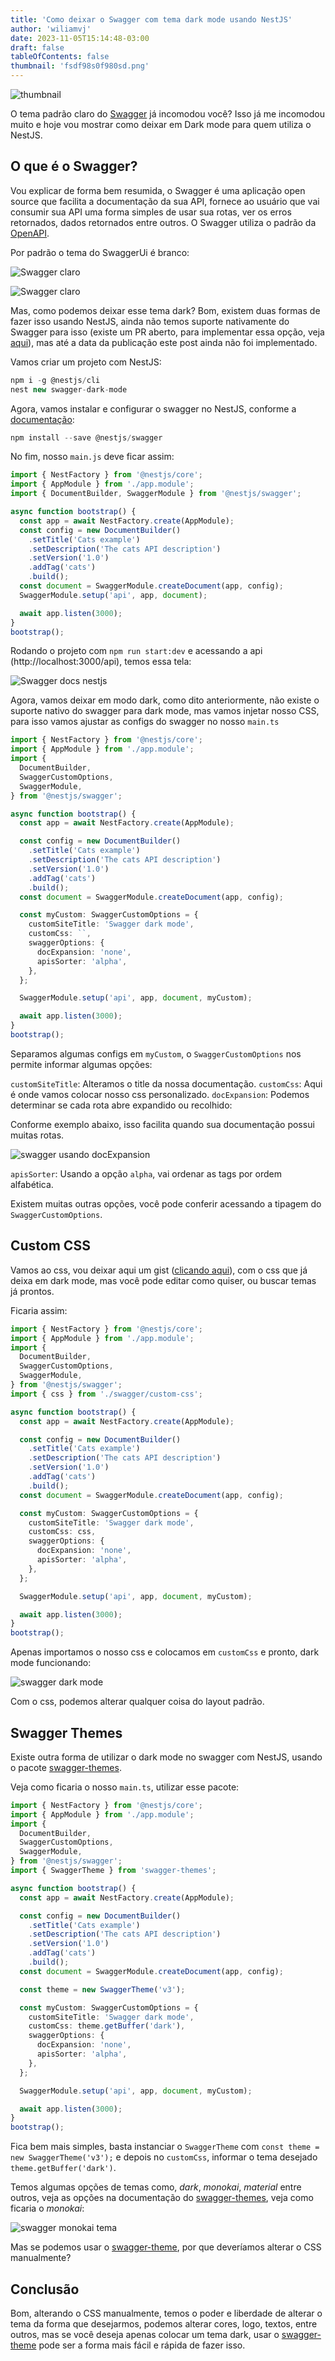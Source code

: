```yaml
---
title: 'Como deixar o Swagger com tema dark mode usando NestJS'
author: 'wiliamvj'
date: 2023-11-05T15:14:48-03:00
draft: false
tableOfContents: false
thumbnail: 'fsdf98s0f980sd.png'
---
```


![thumbnail](fsdf98s0f980sd.png)

O tema padrão claro do [Swagger](https://swagger.io/) já incomodou você? Isso já me incomodou muito e hoje vou mostrar como deixar em Dark mode para quem utiliza o NestJS.

## O que é o Swagger?

Vou explicar de forma bem resumida, o Swagger é uma aplicação open source que facilita a documentação da sua API, fornece ao usuário que vai consumir sua API uma forma simples de usar sua rotas, ver os erros retornados, dados retornados entre outros. O Swagger utiliza o padrão da [OpenAPI](https://www.openapis.org/).

Por padrão o tema do SwaggerUi é branco:

![Swagger claro](41rribcg6sg0yz0305qn.png)

![Swagger claro](https://media4.giphy.com/media/84BjZMVEX3aRG/giphy.gif?cid=7941fdc6zrsyrot6atdj7as4jvaiplgkjqkf9188qmmz57u0&ep=v1_gifs_search&rid=giphy.gif&ct=g)

Mas, como podemos deixar esse tema dark? Bom, existem duas formas de fazer isso usando NestJS, ainda não temos suporte nativamente do Swagger para isso (existe um PR aberto, para implementar essa opção, veja [aqui](https://github.com/swagger-api/swagger-ui/issues/5327)), mas até a data da publicação este post ainda não foi implementado.

Vamos criar um projeto com NestJS:

```ts
npm i -g @nestjs/cli
nest new swagger-dark-mode
```

Agora, vamos instalar e configurar o swagger no NestJS, conforme a [documentação](https://docs.nestjs.com/openapi/introduction):

```ts
npm install --save @nestjs/swagger
```

No fim, nosso `main.js` deve ficar assim:

```ts
import { NestFactory } from '@nestjs/core';
import { AppModule } from './app.module';
import { DocumentBuilder, SwaggerModule } from '@nestjs/swagger';

async function bootstrap() {
  const app = await NestFactory.create(AppModule);
  const config = new DocumentBuilder()
    .setTitle('Cats example')
    .setDescription('The cats API description')
    .setVersion('1.0')
    .addTag('cats')
    .build();
  const document = SwaggerModule.createDocument(app, config);
  SwaggerModule.setup('api', app, document);

  await app.listen(3000);
}
bootstrap();
```

Rodando o projeto com `npm run start:dev` e acessando a api (http://localhost:3000/api), temos essa tela:

![Swagger docs nestjs](ohgf8rucem5jv6873o31.png)

Agora, vamos deixar em modo dark, como dito anteriormente, não existe o suporte nativo do swagger para dark mode, mas vamos injetar nosso CSS, para isso vamos ajustar as configs do swagger no nosso `main.ts`

```ts
import { NestFactory } from '@nestjs/core';
import { AppModule } from './app.module';
import {
  DocumentBuilder,
  SwaggerCustomOptions,
  SwaggerModule,
} from '@nestjs/swagger';

async function bootstrap() {
  const app = await NestFactory.create(AppModule);

  const config = new DocumentBuilder()
    .setTitle('Cats example')
    .setDescription('The cats API description')
    .setVersion('1.0')
    .addTag('cats')
    .build();
  const document = SwaggerModule.createDocument(app, config);

  const myCustom: SwaggerCustomOptions = {
    customSiteTitle: 'Swagger dark mode',
    customCss: ``,
    swaggerOptions: {
      docExpansion: 'none',
      apisSorter: 'alpha',
    },
  };

  SwaggerModule.setup('api', app, document, myCustom);

  await app.listen(3000);
}
bootstrap();
```

Separamos algumas configs em `myCustom`, o `SwaggerCustomOptions` nos permite informar algumas opções:

`customSiteTitle`: Alteramos o title da nossa documentação.
`customCss`: Aqui é onde vamos colocar nosso css personalizado.
`docExpansion`: Podemos determinar se cada rota abre expandido ou recolhido:

Conforme exemplo abaixo, isso facilita quando sua documentação possui muitas rotas.

![swagger usando docExpansion](mjuoojao6v4ddhwmfwcj.png)

`apisSorter`: Usando a opção `alpha`, vai ordenar as tags por ordem alfabética.

Existem muitas outras opções, você pode conferir acessando a tipagem do `SwaggerCustomOptions`.

## Custom CSS

Vamos ao css, vou deixar aqui um gist ([clicando aqui](https://gist.github.com/wiliamvj/066c27807cf1abbe9ce318cbab2b8681)), com o css que já deixa em dark mode, mas você pode editar como quiser, ou buscar temas já prontos.

Ficaria assim:

```ts
import { NestFactory } from '@nestjs/core';
import { AppModule } from './app.module';
import {
  DocumentBuilder,
  SwaggerCustomOptions,
  SwaggerModule,
} from '@nestjs/swagger';
import { css } from './swagger/custom-css';

async function bootstrap() {
  const app = await NestFactory.create(AppModule);

  const config = new DocumentBuilder()
    .setTitle('Cats example')
    .setDescription('The cats API description')
    .setVersion('1.0')
    .addTag('cats')
    .build();
  const document = SwaggerModule.createDocument(app, config);

  const myCustom: SwaggerCustomOptions = {
    customSiteTitle: 'Swagger dark mode',
    customCss: css,
    swaggerOptions: {
      docExpansion: 'none',
      apisSorter: 'alpha',
    },
  };

  SwaggerModule.setup('api', app, document, myCustom);

  await app.listen(3000);
}
bootstrap();
```

Apenas importamos o nosso css e colocamos em `customCss` e pronto, dark mode funcionando:

![swagger dark mode](558tvggnb4qruyn17nxm.png)

Com o css, podemos alterar qualquer coisa do layout padrão.

## Swagger Themes

Existe outra forma de utilizar o dark mode no swagger com NestJS, usando o pacote [swagger-themes](https://www.npmjs.com/package/swagger-themes#use-with-nestjs).

Veja como ficaria o nosso `main.ts`, utilizar esse pacote:

```ts
import { NestFactory } from '@nestjs/core';
import { AppModule } from './app.module';
import {
  DocumentBuilder,
  SwaggerCustomOptions,
  SwaggerModule,
} from '@nestjs/swagger';
import { SwaggerTheme } from 'swagger-themes';

async function bootstrap() {
  const app = await NestFactory.create(AppModule);

  const config = new DocumentBuilder()
    .setTitle('Cats example')
    .setDescription('The cats API description')
    .setVersion('1.0')
    .addTag('cats')
    .build();
  const document = SwaggerModule.createDocument(app, config);

  const theme = new SwaggerTheme('v3');

  const myCustom: SwaggerCustomOptions = {
    customSiteTitle: 'Swagger dark mode',
    customCss: theme.getBuffer('dark'),
    swaggerOptions: {
      docExpansion: 'none',
      apisSorter: 'alpha',
    },
  };

  SwaggerModule.setup('api', app, document, myCustom);

  await app.listen(3000);
}
bootstrap();
```

Fica bem mais simples, basta instanciar o `SwaggerTheme` com `const theme = new SwaggerTheme('v3');` e depois no `customCss`, informar o tema desejado `theme.getBuffer('dark')`.

Temos algumas opções de temas como, _dark_, _monokai_, _material_ entre outros, veja as opções na documentação do [swagger-themes](https://www.npmjs.com/package/swagger-themes), veja como ficaria o _monokai_:

![swagger monokai tema](7hh6woxyw0mn20c8eokc.png)

Mas se podemos usar o [swagger-theme](https://www.npmjs.com/package/swagger-themes), por que deveríamos alterar o CSS manualmente?

## Conclusão

Bom, alterando o CSS manualmente, temos o poder e liberdade de alterar o tema da forma que desejarmos, podemos alterar cores, logo, textos, entre outros, mas se você deseja apenas colocar um tema dark, usar o [swagger-theme](https://www.npmjs.com/package/swagger-themes) pode ser a forma mais fácil e rápida de fazer isso.
